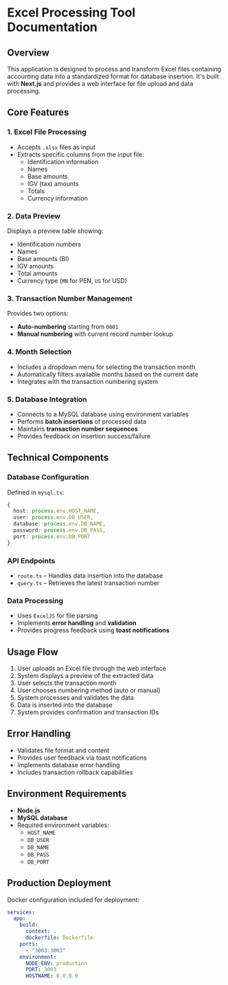 # Excel Processing Tool Documentation

## Overview

This application is designed to process and transform Excel files containing accounting data into a standardized format for database insertion. It's built with **Next.js** and provides a web interface for file upload and data processing.

## Core Features

### 1. Excel File Processing

- Accepts `.xlsx` files as input
- Extracts specific columns from the input file:
  - Identification information
  - Names
  - Base amounts
  - IGV (tax) amounts
  - Totals
  - Currency information

### 2. Data Preview

Displays a preview table showing:

- Identification numbers
- Names
- Base amounts (BI)
- IGV amounts
- Total amounts
- Currency type (`MN` for PEN, `US` for USD)

### 3. Transaction Number Management

Provides two options:

- **Auto-numbering** starting from `0001`
- **Manual numbering** with current record number lookup

### 4. Month Selection

- Includes a dropdown menu for selecting the transaction month
- Automatically filters available months based on the current date
- Integrates with the transaction numbering system

### 5. Database Integration

- Connects to a MySQL database using environment variables
- Performs **batch insertions** of processed data
- Maintains **transaction number sequences**
- Provides feedback on insertion success/failure

## Technical Components

### Database Configuration

Defined in `mysql.ts`:

```ts
{
  host: process.env.HOST_NAME,
  user: process.env.DB_USER,
  database: process.env.DB_NAME,
  password: process.env.DB_PASS,
  port: process.env.DB_PORT
}
```

### API Endpoints

- `route.ts` – Handles data insertion into the database
- `query.ts` – Retrieves the latest transaction number

### Data Processing

- Uses `ExcelJS` for file parsing
- Implements **error handling** and **validation**
- Provides progress feedback using **toast notifications**

## Usage Flow

1. User uploads an Excel file through the web interface
2. System displays a preview of the extracted data
3. User selects the transaction month
4. User chooses numbering method (auto or manual)
5. System processes and validates the data
6. Data is inserted into the database
7. System provides confirmation and transaction IDs

## Error Handling

- Validates file format and content
- Provides user feedback via toast notifications
- Implements database error handling
- Includes transaction rollback capabilities

## Environment Requirements

- **Node.js**
- **MySQL database**
- Required environment variables:
  - `HOST_NAME`
  - `DB_USER`
  - `DB_NAME`
  - `DB_PASS`
  - `DB_PORT`

## Production Deployment

Docker configuration included for deployment:

```yaml
services:
  app:
    build:
      context: .
      dockerfile: Dockerfile
    ports:
      - "3003:3003"
    environment:
      NODE_ENV: production
      PORT: 3003
      HOSTNAME: 0.0.0.0
```
